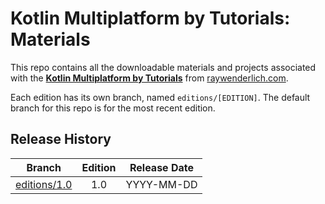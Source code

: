 # Kotlin Multiplatform by Tutorials: Materials

This repo contains all the downloadable materials and projects associated with the **[Kotlin Multiplatform by Tutorials](https://www.raywenderlich.com/books)** from [raywenderlich.com](https://www.raywenderlich.com).

Each edition has its own branch, named `editions/[EDITION]`. The default branch for this repo is for the most recent edition.

## Release History

| Branch                                                                            | Edition | Release Date |
| --------------------------------------------------------------------------------- |:-------:|:------------:|
| [editions/1.0](https://github.com/raywenderlich/kmpf-materials/tree/editions/1.0) | 1.0     | YYYY-MM-DD   |

